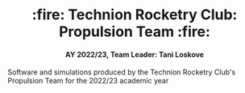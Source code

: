 <h1 align="center">
  :fire: Technion Rocketry Club: Propulsion Team :fire:
</h1>

<h4 align="center">
  AY 2022/23, Team Leader: Tani Loskove
</h4>

Software and simulations produced by the Technion Rocketry Club's Propulsion Team for the 2022/23 academic year
